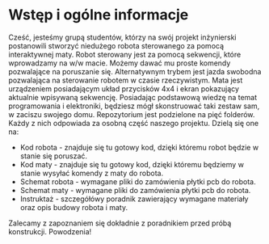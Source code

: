 # Wstęp i ogólne informacje
Cześć, jesteśmy grupą studentów, którzy na swój projekt inżynierski postanowili stworzyć niedużego robota sterowanego za pomocą interaktywnej maty.
Robot sterowany jest za pomocą sekwencji, które wprowadzamy na w/w macie. Możemy dawać mu proste komendy pozwalające na poruszanie się. Alternatywnym trybem jest jazda swobodna pozwalająca na sterowanie robotem w czasie rzeczywistym. Mata jest urządzeniem posiadającym układ przycisków 4x4 i ekran pokazujący aktualnie wpisywaną sekwencję.
Posiadając podstawową wiedzę na temat programowania i elektroniki, będziesz mógł skonstruować taki zestaw sam, w zaciszu swojego domu. 
Repozytorium jest podzielone na pięć folderów. Każdy z nich odpowiada za osobną część naszego projektu.
Dzielą się one na:
* Kod robota - znajduje się tu gotowy kod, dzięki któremu robot będzie w stanie się poruszać.
* Kod maty - znajduje się tu gotowy kod, dzięki któremu będziemy w stanie wysyłać komendy z maty do robota.
* Schemat robota - wymagane pliki do zamówienia płytki pcb do robota.
* Schemat maty - wymagane pliki do zamówienia płytki pcb do robota.
* Instruktaż - szczegółówy poradnik zawierający wymagane materiały oraz opis budowy robota i maty.

Zalecamy z zapoznaniem się dokładnie z poradnikiem przed próbą konstrukcji. Powodzenia!
